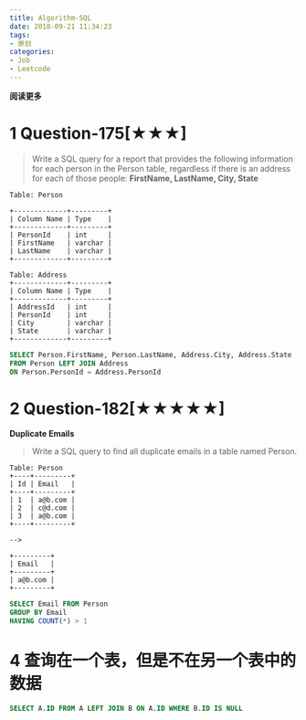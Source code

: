 ```yaml
---
title: Algorithm-SQL
date: 2018-09-21 11:34:23
tags: 
- 原创
categories: 
- Job
- Leetcode
---
```


__阅读更多__

<!--more-->

# 1 Question-175[★★★]

> Write a SQL query for a report that provides the following information for each person in the Person table, regardless if there is an address for each of those people: __FirstName, LastName, City, State__

```
Table: Person

+-------------+---------+
| Column Name | Type    |
+-------------+---------+
| PersonId    | int     |
| FirstName   | varchar |
| LastName    | varchar |
+-------------+---------+

Table: Address
+-------------+---------+
| Column Name | Type    |
+-------------+---------+
| AddressId   | int     |
| PersonId    | int     |
| City        | varchar |
| State       | varchar |
+-------------+---------+
```

```sql
SELECT Person.FirstName, Person.LastName, Address.City, Address.State
FROM Person LEFT JOIN Address
ON Person.PersonId = Address.PersonId
```

# 2 Question-182[★★★★★]

__Duplicate Emails__

> Write a SQL query to find all duplicate emails in a table named Person.

```
Table: Person
+----+---------+
| Id | Email   |
+----+---------+
| 1  | a@b.com |
| 2  | c@d.com |
| 3  | a@b.com |
+----+---------+

-->

+---------+
| Email   |
+---------+
| a@b.com |
+---------+
```

```sql
SELECT Email FROM Person
GROUP BY Email
HAVING COUNT(*) > 1
```

<!--

# 3 Question-000[★]

____

> 

```sql
```

-->

# 4 查询在一个表，但是不在另一个表中的数据

```sql
SELECT A.ID FROM A LEFT JOIN B ON A.ID WHERE B.ID IS NULL
```
